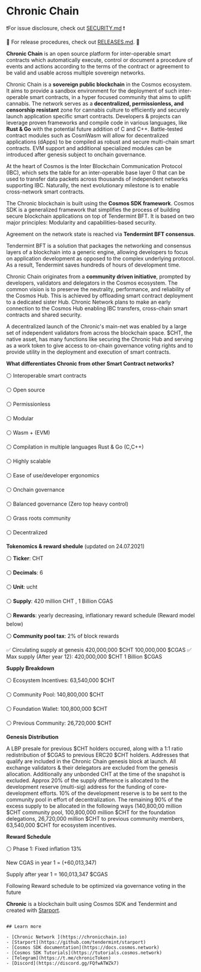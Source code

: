 # Chronic Chain 



❗️For issue disclosure, check out [SECURITY.md](./SECURITY.md) ❗️

🚀 For release procedures, check out [RELEASES.md](./RELEASES.md). 🚀

**Chronic Chain** is an open source platform for inter-operable smart contracts which automatically execute, control or document a procedure of events and actions 
according to the terms of the contract or agreement to be valid and usable across multiple sovereign networks.

Chronic Chain is a **sovereign public blockchain** in the Cosmos ecosystem. It aims to provide a sandbox environment for the deployment 
of such inter-operable smart contracts, in a hyper focused community that aims to uplift cannabis. The network serves as a **decentralized, permissionless, and censorship resistant** zone 
for cannabis culture to efficiently and securely launch application specific smart contracts. Developers & projects can leverage proven frameworks 
and compile code in various languages, like **Rust & Go** with the potential future addition of C and C++.
Battle-tested contract modules such as CosmWasm will allow for decentralized applications (dApps) to be compiled as robust and secure multi-chain smart contracts.
EVM support and additional specialized modules can be introduced after genesis subject to onchain governance.

At the heart of Cosmos is the Inter Blockchain Communication Protocol (IBC), which sets the table for an inter-operable base layer 0 
that can be used to transfer data packets across thousands of independent networks supporting IBC. 
Naturally, the next evolutionary milestone is to enable cross-network smart contracts.

The Chronic blockchain is built using the **Cosmos SDK framework**. 
Cosmos SDK is a generalized framework that simplifies the process of building secure blockchain applications on top of Tendermint BFT. 
It is based on two major principles: Modularity and capabilities-based security.

Agreement on the network state is reached via **Tendermint BFT consensus**.

Tendermint BFT is a solution that packages the networking and consensus layers of a blockchain into a generic engine, 
allowing developers to focus on application development as opposed to the complex underlying protocol. 
As a result, Tendermint saves hundreds of hours of development time.

Chronic Chain originates from a **community driven initiative**, prompted by developers, validators and delegators in the Cosmos ecosystem.
The common vision is to preserve the neutrality, performance, and reliability of the Cosmos Hub. This is achieved by offloading smart contract deployment to a dedicated sister Hub. 
Chronic Network plans to make an early connection to the Cosmos Hub enabling IBC transfers, cross-chain smart contracts and shared security.

A decentralized launch of the Chronic's main-net was enabled by a large set of independent validators from across the blockchain space.
$CHT, the native asset, has many functions like securing the Chronic Hub and serving as a work token to give access to on-chain governance voting rights 
and to provide utility in the deployment and execution of smart contracts.


**What differentiates Chronic from other Smart Contract networks?**

⚪️ Interoperable smart contracts

⚪️ Open source

⚪️ Permissionless 

⚪️ Modular

⚪️ Wasm + (EVM)

⚪️ Compilation in multiple languages Rust & Go (C,C++)

⚪️ Highly scalable

⚪️ Ease of use/developer ergonomics

⚪️ Onchain governance

⚪️ Balanced governance (Zero top heavy control) 

⚪️ Grass roots community

⚪️ Decentralized



**Tokenomics & reward shedule** (updated on 24.07.2021)

⚪️ **Ticker**: CHT

⚪️ **Decimals**: 6

⚪️ **Unit**: ucht

⚪️ **Supply**: 420 million CHT , 1 Billion CGAS

⚪️ **Rewards**: yearly decreasing, inflationary reward schedule (Reward model below)

⚪️ **Community pool tax**: 2% of block rewards


✅ Circulating supply at genesis 420,000,000 $CHT 100,000,000 $CGAS
✅ Max supply (After year 12): 420,000,000 $CHT  1 Billion $CGAS


**Supply Breakdown**

⚪️ Ecosystem Incentives: 63,540,000 $CHT

⚪️ Community Pool: 140,800,000 $CHT

⚪️ Foundation Wallet: 100,800,000 $CHT

⚪️ Previous Community: 26,720,000 $CHT


**Genesis Distribution**

A LBP presale for previous $CHT holders occured, along with a 1:1 ratio redistribution of $CGAS to previous ERC20 $CHT holders.
Addresses that qualify are included in the Chronic Chain genesis block at launch. 
All exchange validators & their delegators are excluded from the genesis allocation. Additionally any unbonded CHT at the time of the snapshot is excluded.
Approx 20% of the supply difference is allocated to the development reserve (multi-sig) address for the funding of core-development efforts. 10% of the development reserve is to be sent to the community pool in effort of decentralization. The remaining 90% of the excess supply to be allocated in the following ways (140,800,00 million $CHT community pool, 100,800,000 million $CHT for the foundation delegations, 26,720,000 million $CHT to previous community members, 63,540,000 $CHT for ecosystem incentives.


**Reward Schedule**

⚪️ Phase 1: Fixed inflation 13% 

New CGAS in year 1 = (+60,013,347)

Supply after year 1 = 160,013,347 $CGAS


Following Reward schedule to be optimized via governance voting in the future


**Chronic** is a blockchain built using Cosmos SDK and Tendermint and created with [Starport](https://github.com/tendermint/starport).


```

## Learn more

- [Chronic Network ](https://chronicchain.io)
- [Starport](https://github.com/tendermint/starport)
- [Cosmos SDK documentation](https://docs.cosmos.network)
- [Cosmos SDK Tutorials](https://tutorials.cosmos.network)
- [Telegram](https://t.me/chronicToken)
- [Discord](https://discord.gg/FQfwATWZk7)
